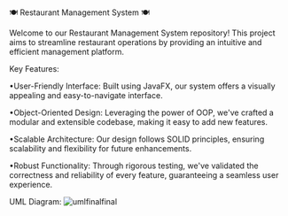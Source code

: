 🍽️ Restaurant Management System 🍽️

Welcome to our Restaurant Management System repository! This project aims to streamline restaurant operations by providing an intuitive and efficient management platform.

Key Features:

•User-Friendly Interface: Built using JavaFX, our system offers a visually appealing and easy-to-navigate interface.

•Object-Oriented Design: Leveraging the power of OOP, we've crafted a modular and extensible codebase, making it easy to add new features.

•Scalable Architecture: Our design follows SOLID principles, ensuring scalability and flexibility for future enhancements.

•Robust Functionality: Through rigorous testing, we've validated the correctness and reliability of every feature, guaranteeing a seamless user experience.

UML Diagram:
![umlfinalfinal](https://github.com/Hazem-A0/Restuarant_Management_System/assets/109428270/f11d8d8e-d9cd-4cb5-9b26-10d5a47334c0)
